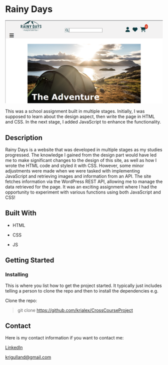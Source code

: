 # Rainy Days

![Screenshot of the home page of the site](/images/ScreenshotHomepage.png "The home page")

This was a school assignment built in multiple stages. Initially, I was supposed to learn about the design aspect, then write the page in HTML and CSS. In the next stage, I added JavaScript to enhance the functionality.

## Description

Rainy Days is a website that was developed in multiple stages as my studies progressed. The knowledge I gained from the design part would have led me to make significant changes to the design of this site, as well as how I wrote the HTML code and styled it with CSS. However, some minor adjustments were made when we were tasked with implementing JavaScript and retrieving images and information from an API. The site fetches information via the WordPress REST API, allowing me to manage the data retrieved for the page. It was an exciting assignment where I had the opportunity to experiment with various functions using both JavaScript and CSS!

## Built With

- HTML

- CSS

- JS

## Getting Started

### Installing

This is where you list how to get the project started. It typically just includes telling a person to clone the repo and then to install the dependencies e.g.

Clone the repo:

> git clone https://github.com/krialex/CrossCourseProject

## Contact

Here is my contact information if you want to contact me:

[LinkedIn](https://www.linkedin.com/feed/?trk=guest_homepage-basic_nav-header-signin "KristineAlexandersen profile")

<krigulland@gmail.com>
